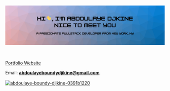 ![Software Engineer / Full-Stack Developer](https://github.com/boundy99/boundy99/blob/main/github-banner.png?raw=true)

<p align="left"> <a href="https://twitter.com/" target="blank"><img src="https://img.shields.io/twitter/follow/?logo=twitter&style=for-the-badge" alt="" /></a> </p>

[Portfolio Website](https://portfolio-boundy99s-projects.vercel.app/)

Email: **abdoulayeboundydjikine@gmail.com**

<a href="https://linkedin.com/in/abdoulaye-boundy-djikine-0391b1220" target="blank"><img align="center" src="https://raw.githubusercontent.com/rahuldkjain/github-profile-readme-generator/master/src/images/icons/Social/linked-in-alt.svg" alt="abdoulaye-boundy-djikine-0391b1220" height="30" width="40" /></a>


